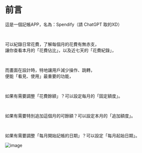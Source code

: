 # 前言

這是一個記帳APP，名為：Spendify（請 ChatGPT 取的XD）<br>

<br>

可以紀錄日常花費，了解每個月的花費有無赤支，<br>
讓你查看本月的「花費佔比」，以及近七天的「花費紀錄」，

<br>

而畫面在設計時，特地讓用戶減少操作、跳轉，<br>
便能「看見、使用」最重要的功能，

<br>

如果有需要調整「花費餘額」？可以設定每月的「固定額度」。

<br>

如果有需要特別追加這個月的可餘額？可以設定本月的「追加額度」。

<br>

如果有需要調整「每月開始記帳的日期」？可以設定「每月起始日期」。

![image](https://drive.google.com/file/d/13XqZ7ZsZ1Og5U0WIhn-R9eLpwC6hQpoy/view?usp=sharing)



